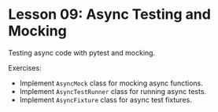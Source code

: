 # Lesson 09: Async Testing and Mocking

Testing async code with pytest and mocking.

Exercises:
- Implement `AsyncMock` class for mocking async functions.
- Implement `AsyncTestRunner` class for running async tests.
- Implement `AsyncFixture` class for async test fixtures.


